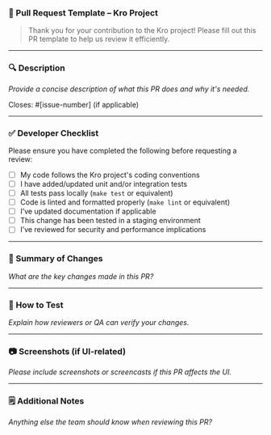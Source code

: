 ### 📌 Pull Request Template – Kro Project

> Thank you for your contribution to the Kro project! Please fill out this PR template to help us review it efficiently.

---

### 🔍 Description
_Provide a concise description of what this PR does and why it's needed._

Closes: #[issue-number] (if applicable)

---

### ✅ Developer Checklist

Please ensure you have completed the following before requesting a review:

- [ ] My code follows the Kro project's coding conventions
- [ ] I have added/updated unit and/or integration tests
- [ ] All tests pass locally (`make test` or equivalent)
- [ ] Code is linted and formatted properly (`make lint` or equivalent)
- [ ] I’ve updated documentation if applicable
- [ ] This change has been tested in a staging environment
- [ ] I’ve reviewed for security and performance implications

---

### 📄 Summary of Changes
_What are the key changes made in this PR?_

---

### 🧪 How to Test
_Explain how reviewers or QA can verify your changes._

---

### 📷 Screenshots (if UI-related)
_Please include screenshots or screencasts if this PR affects the UI._

---

### 🗒️ Additional Notes
_Anything else the team should know when reviewing this PR?_
